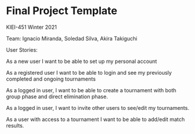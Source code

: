 # Final Project Template

KIEI-451 Winter 2021

Team: Ignacio Miranda, Soledad Silva, Akira Takiguchi

User Stories:

As a new user I want to be able to set up my personal account

As a registered user I want to be able to login and see my previously completed and ongoing tournaments

As a logged in user, I want to be able to create a tournament with both group phase and direct elimination phase.

As a logged in user, I want to invite other users to see/edit my tournaments.

As a user with access to a tournament I want to be able to add/edit match results.
